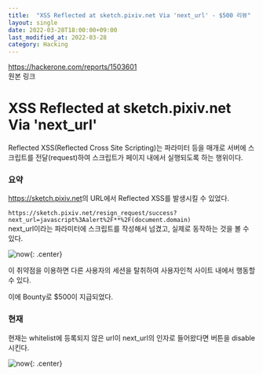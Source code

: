 ```yaml
---
title:  "XSS Reflected at sketch.pixiv.net Via 'next_url' - $500 리뷰"
layout: single
date: 2022-03-28T18:00:00+09:00
last_modified_at: 2022-03-28
category: Hacking
---
```


<https://hackerone.com/reports/1503601>  
원본 링크  

# XSS Reflected at sketch.pixiv.net Via 'next_url'  
Reflected XSS(Reflected Cross Site Scripting)는 파라미터 등을 매개로 서버에 스크립트를 전달(request)하여 스크립트가 페이지 내에서 실행되도록 하는 행위이다.  
  
### 요약
<https://sketch.pixiv.net>의 URL에서 Reflected XSS를 발생시킬 수 있었다.  
  
```https://sketch.pixiv.net/resign_request/success?next_url=javascript%3Aalert%2F**%2F(document.domain)```  
next_url이라는 파라미터에 스크립트를 작성해서 넘겼고, 실제로 동작하는 것을 볼 수 있다.  
  
![now](/assets/img/2022-03-28-1503601-XSS-Reflected-at-sketch.pixiv.net-Via-'next_url'/1.jpg){: .center}  
  
이 취약점을 이용하면 다른 사용자의 세션을 탈취하여 사용자인척 사이트 내에서 행동할 수 있다.  
  
이에 Bounty로 $500이 지급되었다.  

### 현재
현재는 whitelist에 등록되지 않은 url이 next_url의 인자로 들어왔다면 버튼을 disable 시킨다.  
  
![now](/assets/img/2022-03-28-1503601-XSS-Reflected-at-sketch.pixiv.net-Via-'next_url'/2.png){: .center}  